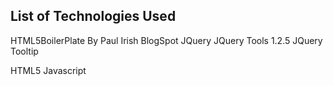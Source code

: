 ## List of Technologies Used
HTML5BoilerPlate By Paul Irish
BlogSpot
JQuery
JQuery Tools 1.2.5
JQuery Tooltip

HTML5
Javascript

